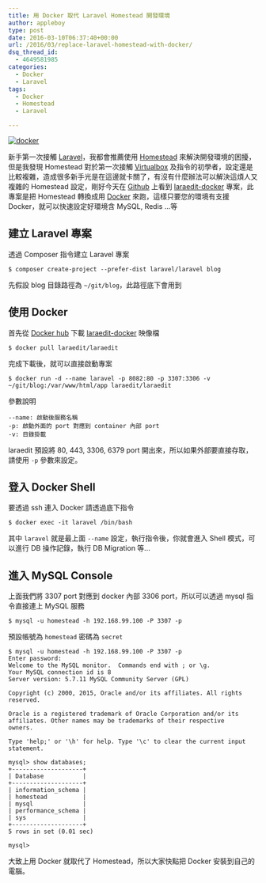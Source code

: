 ```yaml
---
title: 用 Docker 取代 Laravel Homestead 開發環境
author: appleboy
type: post
date: 2016-03-10T06:37:40+00:00
url: /2016/03/replace-laravel-homestead-with-docker/
dsq_thread_id:
  - 4649581985
categories:
  - Docker
  - Laravel
tags:
  - Docker
  - Homestead
  - Laravel

---
```

<a data-flickr-embed="true"  href="https://www.flickr.com/photos/appleboy/25660808075/in/dateposted-public/" title="docker"><img src="https://i2.wp.com/farm2.staticflickr.com/1600/25660808075_c8190290f7_z.jpg?resize=640%2C217&#038;ssl=1" alt="docker" data-recalc-dims="1" /></a>

新手第一次接觸 [Laravel][1]，我都會推薦使用 [Homestead][2] 來解決開發環境的困擾，但是我發現 Homestead 對於第一次接觸 [Virtualbox][3] 及指令的初學者，設定還是比較複雜，造成很多新手光是在這邊就卡關了，有沒有什麼辦法可以解決這煩人又複雜的 Homestead 設定，剛好今天在 [Github][4] 上看到 [laraedit-docker][5] 專案，此專案是把 Homestead 轉換成用 [Docker][6] 來跑，這樣只要您的環境有支援 Docker，就可以快速設定好環境含 MySQL, Redis ...等

<!--more-->

## 建立 Laravel 專案

透過 Composer 指令建立 Laravel 專案

<pre><code class="language-bash">$ composer create-project --prefer-dist laravel/laravel blog</code></pre>

先假設 blog 目錄路徑為 `~/git/blog`，此路徑底下會用到

## 使用 Docker

首先從 [Docker hub][7] 下載 [laraedit-docker][8] 映像檔

<pre><code class="language-bash">$ docker pull laraedit/laraedit</code></pre>

完成下載後，就可以直接啟動專案

<pre><code class="language-bash">$ docker run -d --name laravel -p 8082:80 -p 3307:3306 -v ~/git/blog:/var/www/html/app laraedit/laraedit</code></pre>

參數說明

<pre><code class="language-bash">--name: 啟動後服務名稱
-p: 啟動外面的 port 對應到 container 內部 port
-v: 目錄掛載</code></pre>

laraedit 預設將 80, 443, 3306, 6379 port 開出來，所以如果外部要直接存取，請使用 `-p` 參數來設定。

## 登入 Docker Shell

要透過 ssh 連入 Docker 請透過底下指令

<pre><code class="language-bash">$ docker exec -it laravel /bin/bash</code></pre>

其中 `laravel` 就是最上面 `--name` 設定，執行指令後，你就會進入 Shell 模式，可以進行 DB 操作記錄，執行 DB Migration 等...

## 進入 MySQL Console

上面我們將 3307 port 對應到 docker 內部 3306 port，所以可以透過 mysql 指令直接連上 MySQL 服務

<pre><code class="language-bash">$ mysql -u homestead -h 192.168.99.100 -P 3307 -p</code></pre>

預設帳號為 `homestead` 密碼為 `secret`

<pre><code class="language-bash">$ mysql -u homestead -h 192.168.99.100 -P 3307 -p
Enter password:
Welcome to the MySQL monitor.  Commands end with ; or \g.
Your MySQL connection id is 8
Server version: 5.7.11 MySQL Community Server (GPL)

Copyright (c) 2000, 2015, Oracle and/or its affiliates. All rights reserved.

Oracle is a registered trademark of Oracle Corporation and/or its
affiliates. Other names may be trademarks of their respective
owners.

Type 'help;' or '\h' for help. Type '\c' to clear the current input statement.

mysql> show databases;
+--------------------+
| Database           |
+--------------------+
| information_schema |
| homestead          |
| mysql              |
| performance_schema |
| sys                |
+--------------------+
5 rows in set (0.01 sec)

mysql></code></pre>

大致上用 Docker 就取代了 Homestead，所以大家快點把 Docker 安裝到自己的電腦。

 [1]: http://laravel.com/
 [2]: https://laravel.com/docs/5.2/homestead
 [3]: https://www.virtualbox.org/
 [4]: https://github.com/
 [5]: https://github.com/laraedit/laraedit-docker
 [6]: https://www.docker.com/
 [7]: https://hub.docker.com/
 [8]: https://hub.docker.com/r/laraedit/laraedit/